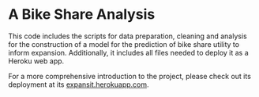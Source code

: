 # A Bike Share Analysis

This code includes the scripts for data preparation, cleaning and analysis for the construction of a model for the prediction of bike share utility to inform expansion. Additionally, it includes all files needed to deploy it as a Heroku web app.

For a more comprehensive introduction to the project, please check out its deployment at its [expansit.herokuapp.com](http://expansit.herokuapp.com).
